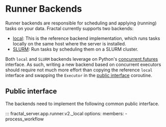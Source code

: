# Runner Backends

Runner backends are responsible for scheduling and applying (running) tasks on
your data. Fractal currently supports two backends:

* [local](local.md):
    This is the reference backend implementation, which runs tasks locally on
    the same host where the server is installed.
* [SLURM](slurm.md):
    Run tasks by scheduling them on a SLURM cluster.

Both `local` and `SLURM` backends leverage on Python's
[concurrent.futures](https://docs.python.org/3/library/concurrent.futures.html)
interface. As such, writing a new backend based on concurrent executors should
require not much more effort than copying the reference `local` interface
and swapping the `Executor` in the [public interface](#public-interface)
coroutine.

## Public interface

The backends need to implement the following common public interface.

::: fractal_server.app.runner.v2._local
    options:
        members:
            - process_workflow
